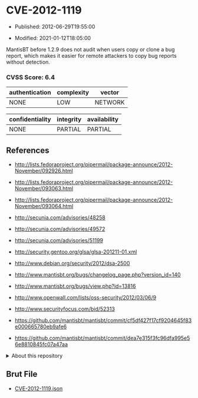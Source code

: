 # CVE-2012-1119

- Published: 2012-06-29T19:55:00

- Modified: 2021-01-12T18:05:00

MantisBT before 1.2.9 does not audit when users copy or clone a bug report, which makes it easier for remote attackers to copy bug reports without detection.

### CVSS Score: **6.4**

| authentication | complexity | vector |
| --- | --- | --- |
| NONE | LOW | NETWORK |

| confidentiality | integrity | availability |
| --- | --- | --- |
| NONE | PARTIAL | PARTIAL |

## References

* http://lists.fedoraproject.org/pipermail/package-announce/2012-November/092926.html

* http://lists.fedoraproject.org/pipermail/package-announce/2012-November/093063.html

* http://lists.fedoraproject.org/pipermail/package-announce/2012-November/093064.html

* http://secunia.com/advisories/48258

* http://secunia.com/advisories/49572

* http://secunia.com/advisories/51199

* http://security.gentoo.org/glsa/glsa-201211-01.xml

* http://www.debian.org/security/2012/dsa-2500

* http://www.mantisbt.org/bugs/changelog_page.php?version_id=140

* http://www.mantisbt.org/bugs/view.php?id=13816

* http://www.openwall.com/lists/oss-security/2012/03/06/9

* http://www.securityfocus.com/bid/52313

* https://github.com/mantisbt/mantisbt/commit/cf5df427f17cf9204645f83e000665780eb9afe6

* https://github.com/mantisbt/mantisbt/commit/dea7e315f3fc96dfa995e56e8810845fc07a47aa

<details>
<summary>About this repository</summary> 

  This repository is part of the project [Live Hack CVE](https://github.com/Live-Hack-CVE). Main website can be found [www.live-hack.org](https://www.live-hack.org) 
  
  Made by [Sn0wAlice](https://github.com/Sn0wAlice) for the people that care about security and need to have a feed of the latest CVEs. Hope you enjoy it, don't forget to star the repo and follow me on [Twitter](https://twitter.com/Sn0wAlice) and [Github](https://github.com/Sn0wAlice). And that is my [personnal website](https://www.alice-snow.me/)

  - [Home Page](https://github.com/Live-Hack-CVE)
  - [Framework](https://github.com/Live-Hack-CVE/cve-framework)
  - [CVE database](https://github.com/Live-Hack-CVE/full_database)
  - [Changelog](https://github.com/Live-Hack-CVE/Changelog)
</details>

## Brut File

* [CVE-2012-1119.json](https://raw.githubusercontent.com/Live-Hack-CVE/full_database/main/cves/2012/CVE-2012-1119.json)

